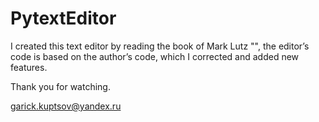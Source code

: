 # PytextEditor

I created this text editor by reading the book of Mark Lutz "", the editor’s code is based on the author’s code, which I corrected and added new features.

Thank you for watching.

garick.kuptsov@yandex.ru
